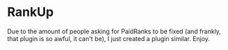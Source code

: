 # RankUp

Due to the amount of people asking for PaidRanks to be fixed (and frankly, that plugin is so awful, it can't be), I just
created a plugin similar. Enjoy.